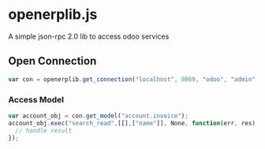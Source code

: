 # openerplib.js

A simple json-rpc 2.0 lib to access odoo services

## Open Connection

```javascript
var con = openerplib.get_connection("localhost", 8069, "odoo", "admin", "admin");
```

### Access Model

```javascript
var account_obj = con.get_model("account.invoice");
account_obj.exec("search_read",[[],["name"]], None, function(err, res) {
  // handle result
});
```
